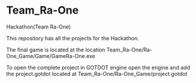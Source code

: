 # Team_Ra-One
Hackathon(Team Ra-One)

This repository has all the projects for the Hackathon. 

The final game is located at the location
    Team_Ra-One/Ra-One_Game/Game/GameRa-One.exe
    
To open the complete project in GOTDOT engine open the engine and add the project.gotdot located at
    Team_Ra-One/Ra-One_Game/project.gotdot
